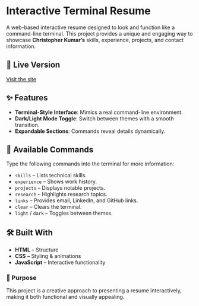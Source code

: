 # Interactive Terminal Resume

A web-based interactive resume designed to look and function like a command-line terminal. This project provides a unique and engaging way to showcase **Christopher Kumar’s** skills, experience, projects, and contact information.

## 🔗 Live Version
[Visit the site](https://cv-terminalwebsite.netlify.app/)

## ✨ Features
- **Terminal-Style Interface**: Mimics a real command-line environment.
- **Dark/Light Mode Toggle**: Switch between themes with a smooth transition.
- **Expandable Sections**: Commands reveal details dynamically.

## 📜 Available Commands
Type the following commands into the terminal for more information:
- `skills` – Lists technical skills.
- `experience` – Shows work history.
- `projects` – Displays notable projects.
- `research` – Highlights research topics.
- `links` – Provides email, LinkedIn, and GitHub links.
- `clear` – Clears the terminal.
- `light` / `dark` – Toggles between themes.

## 🛠️ Built With
- **HTML** – Structure  
- **CSS** – Styling & animations  
- **JavaScript** – Interactive functionality  

### 🎯 Purpose
This project is a creative approach to presenting a resume interactively, making it both functional and visually appealing.

